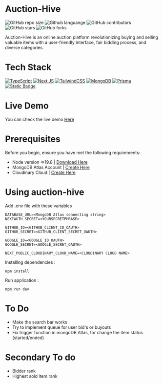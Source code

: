# Auction-Hive
<!--- These are examples. See https://shields.io for others or to customize this set of shields. You might want to include dependencies, project status and licence info here --->
![GitHub repo size](https://img.shields.io/github/repo-size/sutanarief/auction-hive?style=plastic)
![Github languange](https://img.shields.io/github/languages/top/sutanarief/auction-hive?logo=go&style=plastic)
![GitHub contributors](https://img.shields.io/github/contributors/sutanarief/auction-hive?style=plastic)
![GitHub stars](https://img.shields.io/github/stars/sutanarief/auction-hive?style=social)
![GitHub forks](https://img.shields.io/github/forks/sutanarief/auction-hive?style=social)

Auction-Hive is an online auction platform revolutionizing buying and selling valuable items with a
user-friendly interface, fair bidding process, and diverse categories.

# Tech Stack
[![TypeScript](https://img.shields.io/badge/typescript-%23007ACC.svg?style=for-the-badge&logo=typescript&logoColor=white)](https://www.typescriptlang.org/)
[![Next JS](https://img.shields.io/badge/Next-black?style=for-the-badge&logo=next.js&logoColor=white)](https://nextjs.org/)
[![TailwindCSS](https://img.shields.io/badge/tailwindcss-%2338B2AC.svg?style=for-the-badge&logo=tailwind-css&logoColor=white)](https://tailwindcss.com/)
[![MongoDB](https://img.shields.io/badge/MongoDB-%234ea94b.svg?style=for-the-badge&logo=mongodb&logoColor=white)](https://www.mongodb.com/)
[![Prisma](https://img.shields.io/badge/Prisma-3982CE?style=for-the-badge&logo=Prisma&logoColor=white)](https://www.prisma.io/)
[![Static Badge](https://img.shields.io/badge/Cloudinary-007ACC?style=for-the-badge&logo=""&logoColor=white)](https://cloudinary.com/)

# Live Demo

You can check the live demo [Here](https://auction-hive.vercel.app)

# Prerequisites

Before you begin, ensure you have met the following requirements:
* Node version =>19.8 | [Download Here](https://nodejs.org/en)
* MongoDB Atlas Account | [Create Here](https://www.mongodb.com/cloud/atlas/register)
* Cloudinary Cloud | [Create Here](https://cloudinary.com/)

# Using auction-hive
Add .env file with these variables
```env
DATABASE_URL=<MongoDB Atlas connecting string>
NEXTAUTH_SECRET=<YOURSECRETPHRASE>

GITHUB_ID=<GITHUB_CLIENT_ID_OAUTH>
GITHUB_SECRET=<GITHUB_CLIENT_SECRET_OAUTH>

GOOGLE_ID=<GOOGLE_ID_OAUTH>
GOOGLE_SECRET=<GOOGLE_SECRET_OAUTH>

NEXT_PUBLIC_CLOUDINARY_CLOUD_NAME=<CLOUDINARY CLOUD NAME>
```

Installing dependencies :
```
npm install
```
Run application :
```
npm run dev
```

# To Do

* Make the search bar works
* Try to implement queue for user bid's or buyouts
* Fix trigger function in mongoDB Atlas, for change the item status (started/ended)

# Secondary To do
* Bidder rank
* Highest sold item rank
